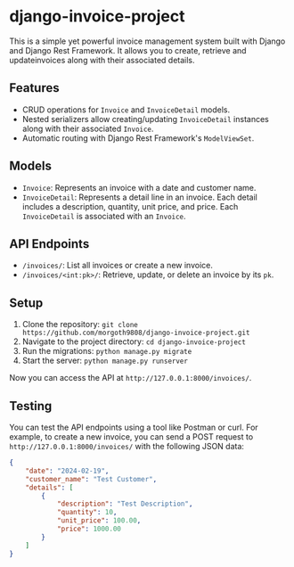 # django-invoice-project

This is a simple yet powerful invoice management system built with Django and Django Rest Framework. It allows you to create, retrieve and updateinvoices along with their associated details.

## Features

- CRUD operations for `Invoice` and `InvoiceDetail` models.
- Nested serializers allow creating/updating `InvoiceDetail` instances along with their associated `Invoice`.
- Automatic routing with Django Rest Framework's `ModelViewSet`.

## Models

- `Invoice`: Represents an invoice with a date and customer name.
- `InvoiceDetail`: Represents a detail line in an invoice. Each detail includes a description, quantity, unit price, and price. Each `InvoiceDetail` is associated with an `Invoice`.

## API Endpoints

- `/invoices/`: List all invoices or create a new invoice.
- `/invoices/<int:pk>/`: Retrieve, update, or delete an invoice by its `pk`.

## Setup

1. Clone the repository: `git clone https://github.com/morgoth9808/django-invoice-project.git`
2. Navigate to the project directory: `cd django-invoice-project`
4. Run the migrations: `python manage.py migrate`
5. Start the server: `python manage.py runserver`

Now you can access the API at `http://127.0.0.1:8000/invoices/`.

## Testing

You can test the API endpoints using a tool like Postman or curl. For example, to create a new invoice, you can send a POST request to `http://127.0.0.1:8000/invoices/` with the following JSON data:

```json
{
    "date": "2024-02-19",
    "customer_name": "Test Customer",
    "details": [
        {
            "description": "Test Description",
            "quantity": 10,
            "unit_price": 100.00,
            "price": 1000.00
        }
    ]
}
